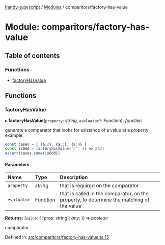[handy-typescript](../README.md) / [Modules](../modules.md) / comparitors/factory-has-value

# Module: comparitors/factory-has-value

## Table of contents

### Functions

- [factoryHasValue](comparitors_factory_has_value.md#factoryhasvalue)

## Functions

### factoryHasValue

▸ **factoryHasValue**(`property`: *string*, `evaluator?`: Function): *function*

generate a comparator that looks for existance of a value at a property
example:
```typescript
const cases = [ {a:2}, {a:3}, {a:4} ]
const isOdd = factoryHasValue('a', () => a%2)
assert(cases.some(isOdd))
```

#### Parameters

| Name | Type | Description |
| :------ | :------ | :------ |
| `property` | *string* | that is required on the comparator |
| `evaluator` | Function | that is called in the comparator, on the property, to determine the matching of the value |

**Returns:** (`value`: { [prop: string]: *any*;  }) => *boolean*

comparator

Defined in: [src/comparitors/factory-has-value.ts:15](https://github.com/robbiemu/handy-typescript/blob/53f59f0/src/comparitors/factory-has-value.ts#L15)
